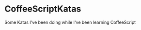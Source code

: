CoffeeScriptKatas
=================

Some Katas I've been doing while I've been learning CoffeeScript
